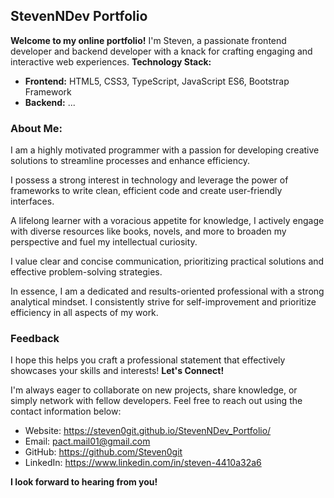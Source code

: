 
## StevenNDev Portfolio 

**Welcome to my online portfolio!** I'm Steven, a passionate frontend developer and backend developer with a knack for crafting engaging and interactive web experiences.
**Technology Stack:**

- **Frontend:** HTML5, CSS3, TypeScript, JavaScript ES6, Bootstrap Framework
- **Backend:** ...
 
### **About Me:**
I am a highly motivated programmer with a passion for developing creative solutions to streamline processes and enhance efficiency. 

I possess a strong interest in technology and leverage the power of frameworks to write clean, efficient code and create user-friendly interfaces.

A lifelong learner with a voracious appetite for knowledge, I actively engage with diverse resources like books, novels, and more to broaden my perspective and fuel my intellectual curiosity.

I value clear and concise communication, prioritizing practical solutions and effective problem-solving strategies.

In essence, I am a dedicated and results-oriented professional with a strong analytical mindset. I consistently strive for self-improvement and prioritize efficiency in all aspects of my work.

### Feedback
I hope this helps you craft a professional statement that effectively showcases your skills and interests!
**Let's Connect!**

I'm always eager to collaborate on new projects, share knowledge, or simply network with fellow developers. Feel free to reach out using the contact information below:

- Website: https://steven0git.github.io/StevenNDev_Portfolio/
- Email: pact.mail01@gmail.com
- GitHub: https://github.com/Steven0git
- LinkedIn: https://www.linkedin.com/in/steven-4410a32a6

**I look forward to hearing from you!**
 
